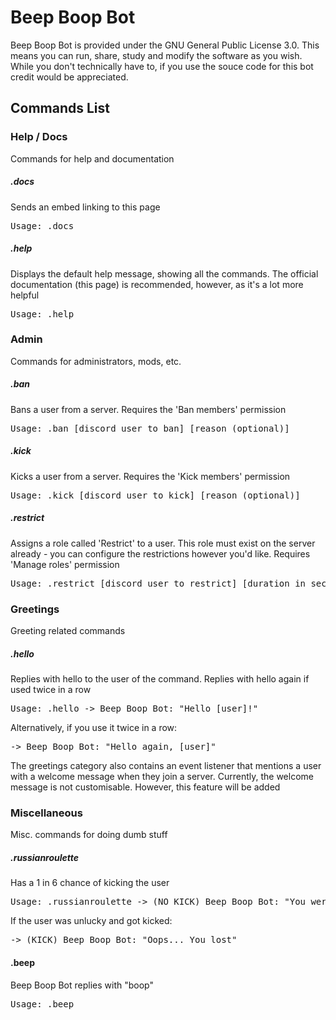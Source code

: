 # Beep Boop Bot
Beep Boop Bot is provided under the GNU General Public License 3.0. This means you can run, share, study and modify the software as you wish. While you don't technically have to, if you use the souce code for this bot credit would be appreciated.

## Commands List

### Help / Docs
Commands for help and documentation

##### .docs
Sends an embed linking to this page
<pre>Usage: .docs</pre>

##### .help
Displays the default help message, showing all the commands. The official documentation (this page) is recommended, however, as it's a lot more helpful
<pre>Usage: .help</pre>

### Admin
Commands for administrators, mods, etc.

##### .ban
Bans a user from a server. Requires the 'Ban members' permission
<pre>Usage: .ban [discord user to ban] [reason (optional)]</pre>

##### .kick
Kicks a user from a server. Requires the 'Kick members' permission
<pre>Usage: .kick [discord user to kick] [reason (optional)]</pre>

##### .restrict
Assigns a role called 'Restrict' to a user. This role must exist on the server already - you can configure the restrictions however you'd like. Requires 'Manage roles' permission
<pre>Usage: .restrict [discord user to restrict] [duration in seconds]</pre>

### Greetings
Greeting related commands

##### .hello
Replies with hello to the user of the command. Replies with hello again if used twice in a row
<pre>Usage: .hello -> Beep Boop Bot: "Hello [user]!"</pre>
Alternatively, if you use it twice in a row:
<pre>-> Beep Boop Bot: "Hello again, [user]"</pre>

The greetings category also contains an event listener that mentions a user with a welcome message when they join a server. Currently, the welcome message is not customisable. However, this feature will be added

### Miscellaneous
Misc. commands for doing dumb stuff

##### .russianroulette
Has a 1 in 6 chance of kicking the user
<pre>Usage: .russianroulette -> (NO KICK) Beep Boop Bot: "You were lucky... This time ;)"</pre>
If the user was unlucky and got kicked:
<pre>-> (KICK) Beep Boop Bot: "Oops... You lost"</pre>

#### .beep
Beep Boop Bot replies with "boop"
<pre>Usage: .beep</pre>
